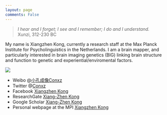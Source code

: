 ```yaml
---
layout: page
comments: False
---
```


>*I hear and I forget; I see and I remember; I do and I understand.* 
>Xunzi, 312-230 BC

My name is Xiangzhen Kong, currently a research staff at the Max Planck Institute for Psycholinguistics in the Netherlands.  I am a brain mapper, and particularly interested in brain imaging genetics (BIG) linking brain structure and function to genetic and experiential/enviromental factors. 

![](https://scontent-ams3-1.cdninstagram.com/t51.2885-15/e35/14499057_1831381420427746_1316494745664487424_n.jpg)

- Weibo @[小孔成像Conxz](http://www.weibo.com/kongxz)
- Twitter @[Conxz](https://twitter.com/ConxzNet)
- Facebook [Xiangzhen Kong](https://www.facebook.com/xiangzhen.kong)
- ResearchGate [Xiang-Zhen Kong](https://www.researchgate.net/profile/Xiang_Zhen_Kong2)
- Google Scholar [Xiang-Zhen Kong](https://scholar.google.com/citations?user=AGsaPnQAAAAJ&hl=en)
- Personal webpage at the MPI [Xiangzhen Kong](http://www.mpi.nl/people/kong-xiangzhen)
